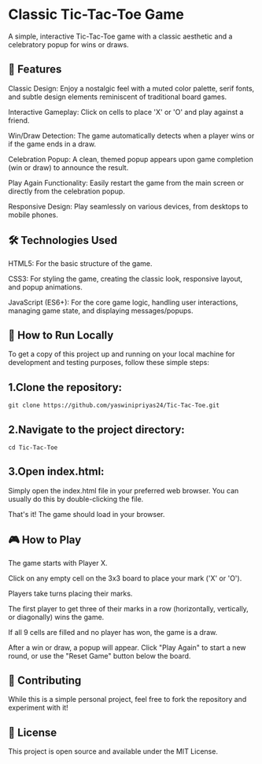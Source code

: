 # Classic Tic-Tac-Toe Game
A simple, interactive Tic-Tac-Toe game with a classic aesthetic and a celebratory popup for wins or draws.

## 🌟 Features
Classic Design: Enjoy a nostalgic feel with a muted color palette, serif fonts, and subtle design elements reminiscent of traditional board games.

Interactive Gameplay: Click on cells to place 'X' or 'O' and play against a friend.

Win/Draw Detection: The game automatically detects when a player wins or if the game ends in a draw.

Celebration Popup: A clean, themed popup appears upon game completion (win or draw) to announce the result.

Play Again Functionality: Easily restart the game from the main screen or directly from the celebration popup.

Responsive Design: Play seamlessly on various devices, from desktops to mobile phones.

## 🛠️ Technologies Used
HTML5: For the basic structure of the game.

CSS3: For styling the game, creating the classic look, responsive layout, and popup animations.

JavaScript (ES6+): For the core game logic, handling user interactions, managing game state, and displaying messages/popups.

## 🚀 How to Run Locally
To get a copy of this project up and running on your local machine for development and testing purposes, follow these simple steps:

## 1.Clone the repository:
```
git clone https://github.com/yaswinipriyas24/Tic-Tac-Toe.git
```
## 2.Navigate to the project directory:
```
cd Tic-Tac-Toe
```
## 3.Open index.html:
Simply open the index.html file in your preferred web browser. You can usually do this by double-clicking the file.

That's it! The game should load in your browser.

## 🎮 How to Play
The game starts with Player X.

Click on any empty cell on the 3x3 board to place your mark ('X' or 'O').

Players take turns placing their marks.

The first player to get three of their marks in a row (horizontally, vertically, or diagonally) wins the game.

If all 9 cells are filled and no player has won, the game is a draw.

After a win or draw, a popup will appear. Click "Play Again" to start a new round, or use the "Reset Game" button below the board.

## 🤝 Contributing
While this is a simple personal project, feel free to fork the repository and experiment with it!

## 📄 License
This project is open source and available under the MIT License.
